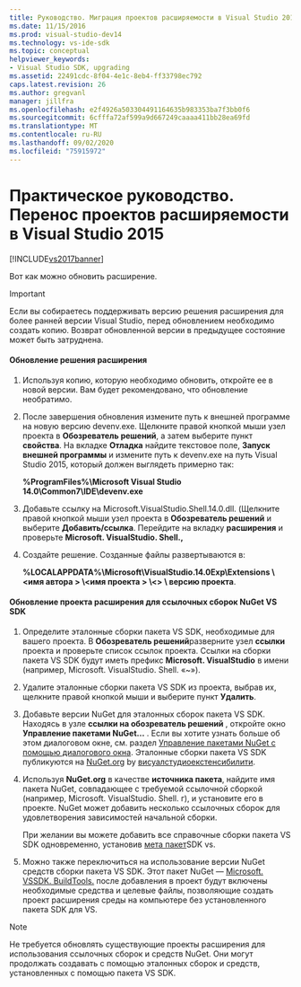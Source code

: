 ```yaml
---
title: Руководство. Миграция проектов расширяемости в Visual Studio 2015 | Документация Майкрософт
ms.date: 11/15/2016
ms.prod: visual-studio-dev14
ms.technology: vs-ide-sdk
ms.topic: conceptual
helpviewer_keywords:
- Visual Studio SDK, upgrading
ms.assetid: 22491cdc-8f04-4e1c-8eb4-ff33798ec792
caps.latest.revision: 26
ms.author: gregvanl
manager: jillfra
ms.openlocfilehash: e2f4926a503304491164635b983353ba7f3bb0f6
ms.sourcegitcommit: 6cfffa72af599a9d667249caaaa411bb28ea69fd
ms.translationtype: MT
ms.contentlocale: ru-RU
ms.lasthandoff: 09/02/2020
ms.locfileid: "75915972"
---
```

# <a name="how-to-migrate-extensibility-projects-to-visual-studio-2015"></a>Практическое руководство. Перенос проектов расширяемости в Visual Studio 2015
[!INCLUDE[vs2017banner](../includes/vs2017banner.md)]

Вот как можно обновить расширение.  
  
> [!IMPORTANT]
> Если вы собираетесь поддерживать версию решения расширения для более ранней версии Visual Studio, перед обновлением необходимо создать копию. Возврат обновленной версии в предыдущее состояние может быть затруднена.  
  
#### <a name="to-upgrade-an-extensibility-solution"></a>Обновление решения расширения  
  
1. Используя копию, которую необходимо обновить, откройте ее в новой версии. Вам будет рекомендовано, что обновление необратимо.  
  
2. После завершения обновления измените путь к внешней программе на новую версию devenv.exe. Щелкните правой кнопкой мыши узел проекта в **Обозреватель решений**, а затем выберите пункт **свойства**. На вкладке **Отладка** найдите текстовое поле, **Запуск внешней программы** и измените путь к devenv.exe на путь Visual Studio 2015, который должен выглядеть примерно так:  
  
     **%ProgramFiles%\Microsoft Visual Studio 14.0\Common7\IDE\devenv.exe**  
  
3. Добавьте ссылку на Microsoft.VisualStudio.Shell.14.0.dll. (Щелкните правой кнопкой мыши узел проекта в **Обозреватель решений** и выберите **Добавить/ссылка**. Перейдите на вкладку **расширения** и проверьте **Microsoft. VisualStudio. Shell.,**  
  
4. Создайте решение. Созданные файлы развертываются в:  
  
     **%LOCALAPPDATA%\Microsoft\VisualStudio.14.0Exp\Extensions \\<имя автора \> \\<имя проекта \> \\<\> \\ версию проекта**.  
  
#### <a name="to-update-an-extensibility-project-to-nuget-vs-sdk-reference-assemblies"></a>Обновление проекта расширения для ссылочных сборок NuGet VS SDK  
  
1. Определите эталонные сборки пакета VS SDK, необходимые для вашего проекта.  В **Обозреватель решений**разверните узел **ссылки** проекта и проверьте список ссылок проекта.  Ссылки на сборки пакета VS SDK будут иметь префикс **Microsoft. VisualStudio** в имени (например, Microsoft. VisualStudio. Shell. «~»).  
  
2. Удалите эталонные сборки пакета VS SDK из проекта, выбрав их, щелкните правой кнопкой мыши и выберите пункт **Удалить**.  
  
3. Добавьте версии NuGet для эталонных сборок пакета VS SDK.  Находясь в узле **ссылки на обозреватель решений** , откройте окно **Управление пакетами NuGet...** .  Если вы хотите узнать больше об этом диалоговом окне, см. раздел [Управление пакетами NuGet с помощью диалогового окна](/nuget/consume-packages/install-use-packages-visual-studio). Эталонные сборки пакета VS SDK публикуются на [NuGet.org](https://www.nuget.org/) by [висуалстудиоекстенсибилити](https://www.nuget.org/profiles/VisualStudioExtensibility).  
  
4. Используя **NuGet.org** в качестве **источника пакета**, найдите имя пакета NuGet, совпадающее с требуемой ссылочной сборкой (например, Microsoft. VisualStudio. Shell. г), и установите его в проекте.  NuGet может добавить несколько ссылочных сборок для удовлетворения зависимостей начальной сборки.  
  
     При желании вы можете добавить все справочные сборки пакета VS SDK одновременно, установив [мета пакет](https://www.nuget.org/packages/VSSDK_Reference_Assemblies)SDK vs.  
  
5. Можно также переключиться на использование версии NuGet средств сборки пакета VS SDK. Этот пакет NuGet — [Microsoft. VSSDK. BuildTools.](https://www.nuget.org/packages/Microsoft.VSSDK.BuildTools) после добавления в проект будут включены необходимые средства и целевые файлы, позволяющие создать проект расширения среды на компьютере без установленного пакета SDK для VS.  
  
> [!NOTE]
> Не требуется обновлять существующие проекты расширения для использования ссылочных сборок и средств NuGet.  Они могут продолжать создавать с помощью эталонных сборок и средств, установленных с помощью пакета VS SDK.
